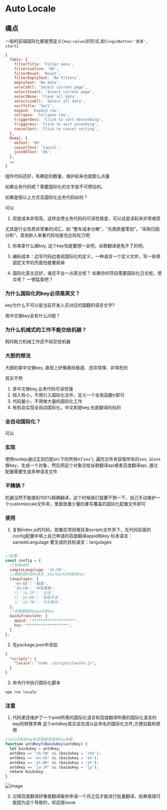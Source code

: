 # Auto Locale

## 痛点
一般的前端国际化都是预定义`{key:value}`的形式,如`{loginButton:'登录', start}`

```js
{
  Table: {
    filterTitle: 'Filter menu',
    filterConfirm: 'OK',
    filterReset: 'Reset',
    filterEmptyText: 'No filters',
    emptyText: 'No data',
    selectAll: 'Select current page',
    selectInvert: 'Invert current page',
    selectNone: 'Clear all data',
    selectionAll: 'Select all data',
    sortTitle: 'Sort',
    expand: 'Expand row',
    collapse: 'Collapse row',
    triggerDesc: 'Click to sort descending',
    triggerAsc: 'Click to sort ascending',
    cancelSort: 'Click to cancel sorting',
  },
  Modal: {
    okText: 'OK',
    cancelText: 'Cancel',
    justOkText: 'OK',
  },
  ……
}
```

组件代码还好，有确定的数量，维护起来也就那么点量

如果业务代码呢？需要国际化的文字是不可预估的。

如果是按以上方式去国际化业务代码如何？

可以

1. 但是成本非常高，这样会使业务代码的可读性极差，可以说是读起来非常难受

尤其是行业性质非常重的词汇，如 “整车成本分解”，“先期质量策划”，“采购归因分析”，其他新人来看代码怕是也比较吃力吧

2. 你来拿什么做key, 这个key怕是要想一会吧，谷歌翻译是免不了的吧。

3. 编码成本：边写代码边查阅国际化的定义，一种语言一个定义文件，写一些带固定文字的页面怕是要疯掉

4. 国际化英文还好，谁还不会一点英文呢？ 如果你的项目需要国际化日文呢，德文呢？ 一顿猛查吧？


### 为什么国际化的key必须是英文？
key为什么不可以是当前开发人员对应的国籍的语言文字?

用中文做key会有什么问题？


### 为什么机械式的工作不能交给机器？
耗时耗力机械工作还不如交给机器


### 大胆的想法

大胆的拿中文做key, 直观上好像离经叛道、违背常理、非常危险

其实不然

1. 拿中文做key,业务代码可读性强
2. 倾入性小，不用引入国际化文件，定义一个全局函数tr即可
3. 代码量小，不用做大量的国际化工作
4. 有机会实现全自动国际化，中文即是key,也是翻译的标的


### 全自动国际化？
可以

### 实现
使用nodejs通过正则匹配src下的所有tr('xxx'), 遍历文件夹获取所有的xxx, 以xxx做key，生成一个对象，然后把这个对象交给谷歌翻译api或者百度翻译api, 通过配置需要生成多种语言文件

### 不精确？
机器当然不能做到100%精确翻译，这个时候我们就要干预一下，自己手动维护一个customlocale文件夹，里面放置少量的重写覆盖的国际化配置文件即可

### 使用
1. 复制index.js的代码，放置在项目根目录scripts文件夹下，在代码前面的config配置中填上自己申请的百度翻译appid和key
标本语言：sampleLangulage
要生成的目标语言：langulages

```js

//配置：
const config = {
  //标本语言
  sampleLangulage: 'zh-CN',
  //要翻译的目标语言，key为antd所需的key
  langulages: {
    'en-US': '英语',
    'zh-CN': '中文简体',
    // 'ja-JP': '日语',
    // 'pt-BR': '葡萄牙语',
    // 'zh-TW': '中文繁体',
  },
  //百度翻译的appid和key
  baiduTranslate: {
    appid: '*******************',
    key:'*******************',
  }
};

```


2. 在package.json中添加

```json
{
  "scripts": {
    "locale": "node ./scripts/locale.js",
  }
}
```

3. 命令行中执行国际化脚本

```bash
npm run locale
```





### 注意
1. 代码里还维护了一个antd所需的国际化语言和百度翻译所需的国际化语言的key的转换字典
这个antdkey其实会生成以此命名的国际化文件,方便加载和使用
```js
//antd语言key和百度翻译语言key装换
function antdKeyToBaiduKey(antdkey) {
  let baidukey = antdkey;
  antdkey == 'zh-TW' && (baidukey = 'cht');
  antdkey == 'en-US' && (baidukey = 'en');
  antdkey == 'pt-BR' && (baidukey = 'pt');
  antdkey == 'ja-JP' && (baidukey = 'jp');
  return baidukey;
}
```

![image]('./snapshot.png')

2. 记得百度翻译好像是翻译服务申请一个月之后才能进行批量翻译，如果报错可能因为这个导致的，欢迎提issue
